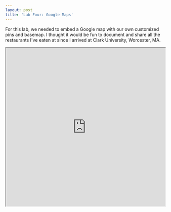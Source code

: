 ```yaml
---
layout: post
title: 'Lab Four: Google Maps'
---
```


For this lab, we needed to embed a Google map with our own customized pins and basemap. I thought it would be fun to document and share all the restaurants I've eaten at since I arrived at Clark University, Worcester, MA.

<iframe src="https://www.google.com/maps/d/u/0/embed?mid=1vja92O_Tz7C-hFwi2POkqdzoF3AHUGf3" width="100%" height="500"></iframe>
